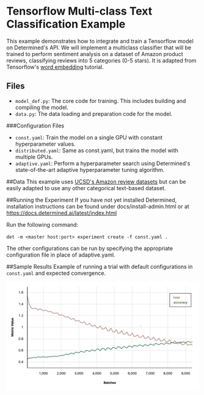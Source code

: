 # Tensorflow Multi-class Text Classification Example

This example demonstrates how to integrate and train a Tensorflow model on Determined's API. 
We will implement a multiclass classifier that will be trained to perform sentiment 
analysis on a dataset of Amazon product reviews, classifying reviews into 5 categories (0-5 stars). 
It is adapted from Tensorflow's
[word embedding](https://www.tensorflow.org/tutorials/text/word_embeddings) tutorial.

## Files
* `model_def.py`: The core code for training. This includes building and compiling the model.
* `data.py`: The data loading and preparation code for the model.

###Configuration Files
* `const.yaml`: Train the model on a single GPU with constant hyperparameter values.
* `distributed.yaml`: Same as const.yaml, but trains the model with multiple GPUs.
* `adaptive.yaml`: Perform a hyperparameter search using Determined's state-of-the-art adaptive hyperparameter tuning algorithm.

##Data
This example uses [UCSD's Amazon review datasets](http://deepyeti.ucsd.edu/jianmo/amazon/) but can be easily adapted to 
use any other categorical text-based dataset.

##Running the Experiment
If you have not yet installed Determined, installation instructions can be found under docs/install-admin.html or at 
https://docs.determined.ai/latest/index.html

Run the following command:

`det -m <master host:port> experiment create -f const.yaml .`

The other configurations can be run by specifying the appropriate configuration file in place of adaptive.yaml.

##Sample Results
Example of running a trial with default configurations in `const.yaml` and expected convergence.

![Expected convergence](results.png)
